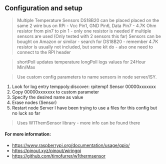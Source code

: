 ## Configuration and setup

 >Multiple Temperature Sensors DS18B20 can be placed placed on the same 2 wire bus on RPi - Vcc Pin1, GND Pin6, Data Pin7 - 4.7K Ohm resistor from pin7 to pin 1 - only one resistor is needed if multiple sensors are used 
(Only tested with 2 sensors this far)
> Sensors can be bought on Amazon or similar - search for DS18B20 - remember 4.7K resistor is usually not included, but some kit do - also one need to connect to the RPI header 

> shortPoll updates temperature
> longPoll logs values for 24Hour Min/Max

>Use custom config parameters to name sensors in node server/ISY.  
1) Look for log entry temppoly:discover: rpitemp1 Sensor<n> 00000xxxxxxx
2) Copy 00000xxxxxxx to custom parameter
3) Specify the desired name as value
4) Erase nodes (Sensor<n>)
5) Restart node Server
I have been trying to use a files for this config but no luck so far 

> Uses W1ThemSensor library - more info can be found there 


#### For more information:
- <https://www.raspberrypi.org/documentation/usage/gpio/>
- <https://pinout.xyz/pinout/wiringpi>
- <https://github.com/timofurrer/w1thermsensor>

